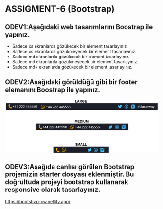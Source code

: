 # ASSIGMENT-6 (Bootstrap)

## ODEV1:Aşağıdaki web tasarımlarını Boostrap ile yapınız.

- Sadece xs ekranlarda gözükecek bir element tasarlayınız.
- Sadece xs ekranlarda gözükmeyecek bir element tasarlayınız.
- Sadece md ekranlarda gözükecek bir element tasarlayınız.
- Sadece md ekranlarda gözükmeyecek bir element tasarlayınız.
- Sadece md+ ekranlarda gözükecek bir element tasarlayınız.

## ODEV2:Aşağıdaki görüldüğü gibi bir footer elemanını Boostrap ile yapınız.

![footer-responsive](./footer-responsive.png)

## ODEV3:Aşağıda canlısı görülen Bootstrap projemizin starter dosyası eklenmiştir. Bu doğrultuda projeyi bootstrap kullanarak responsive olarak tasarlayınız.

https://bootstrap-cw.netlify.app/
